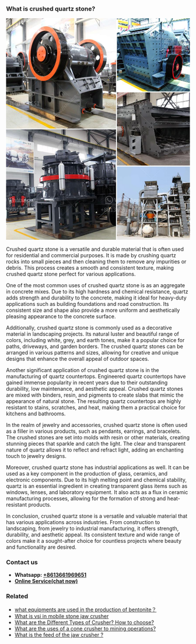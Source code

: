 <h3>What is crushed quartz stone?</h3><img src='1701743393.jpg' alt=''><p>Crushed quartz stone is a versatile and durable material that is often used for residential and commercial purposes. It is made by crushing quartz rocks into small pieces and then cleaning them to remove any impurities or debris. This process creates a smooth and consistent texture, making crushed quartz stone perfect for various applications.</p><p>One of the most common uses of crushed quartz stone is as an aggregate in concrete mixes. Due to its high hardness and chemical resistance, quartz adds strength and durability to the concrete, making it ideal for heavy-duty applications such as building foundations and road construction. Its consistent size and shape also provide a more uniform and aesthetically pleasing appearance to the concrete surface.</p><p>Additionally, crushed quartz stone is commonly used as a decorative material in landscaping projects. Its natural luster and beautiful range of colors, including white, grey, and earth tones, make it a popular choice for paths, driveways, and garden borders. The crushed quartz stones can be arranged in various patterns and sizes, allowing for creative and unique designs that enhance the overall appeal of outdoor spaces.</p><p>Another significant application of crushed quartz stone is in the manufacturing of quartz countertops. Engineered quartz countertops have gained immense popularity in recent years due to their outstanding durability, low maintenance, and aesthetic appeal. Crushed quartz stones are mixed with binders, resin, and pigments to create slabs that mimic the appearance of natural stone. The resulting quartz countertops are highly resistant to stains, scratches, and heat, making them a practical choice for kitchens and bathrooms.</p><p>In the realm of jewelry and accessories, crushed quartz stone is often used as a filler in various products, such as pendants, earrings, and bracelets. The crushed stones are set into molds with resin or other materials, creating stunning pieces that sparkle and catch the light. The clear and transparent nature of quartz allows it to reflect and refract light, adding an enchanting touch to jewelry designs.</p><p>Moreover, crushed quartz stone has industrial applications as well. It can be used as a key component in the production of glass, ceramics, and electronic components. Due to its high melting point and chemical stability, quartz is an essential ingredient in creating transparent glass items such as windows, lenses, and laboratory equipment. It also acts as a flux in ceramic manufacturing processes, allowing for the formation of strong and heat-resistant products.</p><p>In conclusion, crushed quartz stone is a versatile and valuable material that has various applications across industries. From construction to landscaping, from jewelry to industrial manufacturing, it offers strength, durability, and aesthetic appeal. Its consistent texture and wide range of colors make it a sought-after choice for countless projects where beauty and functionality are desired.</p><h3>Contact us</h3><ul><li><strong>Whatsapp:&nbsp;<a href="https://wa.me/8613661969651">+8613661969651</a></strong></li><li><a href="https://swt.shibang-china.com/?git&amp;zhl&amp;What is crushed quartz stone"><strong>Online Service(chat now)</strong></a></li></ul><h3>Related</h3><ul><li><a href='what equipments are used in the production of bentonite？.md'>what equipments are used in the production of bentonite？</a></li><li><a href='What is vsi in mobile stone jaw crusher.md'>What is vsi in mobile stone jaw crusher</a></li><li><a href='What are the Different Types of Crusher How to choose.md'>What are the Different Types of Crusher? How to choose?</a></li><li><a href='What are the uses of a cone crusher to mining operations.md'>What are the uses of a cone crusher to mining operations?</a></li><li><a href='What is the feed of the jaw crusher .md'>What is the feed of the jaw crusher ?</a></li></ul>